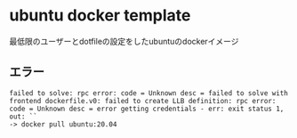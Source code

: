 # ubuntu docker template
最低限のユーザーとdotfileの設定をしたubuntuのdockerイメージ

## エラー
```text
failed to solve: rpc error: code = Unknown desc = failed to solve with frontend dockerfile.v0: failed to create LLB definition: rpc error: code = Unknown desc = error getting credentials - err: exit status 1, out: ``  
-> docker pull ubuntu:20.04
```
